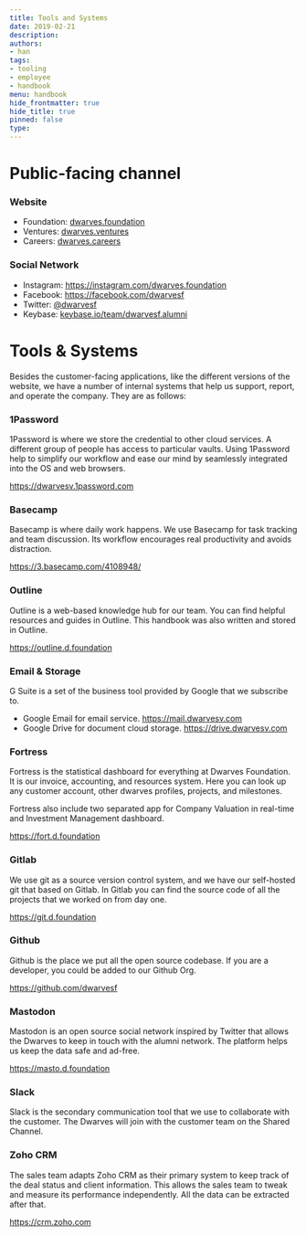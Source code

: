```yaml
---
title: Tools and Systems
date: 2019-02-21
description: 
authors: 
- han
tags: 
- tooling
- employee
- handbook
menu: handbook
hide_frontmatter: true
hide_title: true
pinned: false
type:
---
```

# Public-facing channel

### Website
- Foundation: [dwarves.foundation](https://dwarves.foundation)
- Ventures: [dwarves.ventures](https://dwarves.ventures)
- Careers: [dwarves.careers](https://dwarves.careers)

### Social Network
- Instagram: https://instagram.com/dwarves.foundation
- Facebook: https://facebook.com/dwarvesf
- Twitter: [@dwarvesf](https://twitter.com/dwarvesf)
- Keybase: [keybase.io/team/dwarvesf.alumni](https://keybase.io/team/dwarvesf.alumni)

# Tools & Systems
Besides the customer-facing applications, like the different versions of the website, we have a number of internal systems that help us support, report, and operate the company. They are as follows:

### 1Password
1Password is where we store the credential to other cloud services.  A different group of people has access to particular vaults. Using 1Password help to simplify our workflow and ease our mind by seamlessly integrated into the OS and web browsers.

https://dwarvesv.1password.com

### Basecamp
Basecamp is where daily work happens. We use Basecamp for task tracking and team discussion. Its workflow encourages real productivity and avoids distraction.

https://3.basecamp.com/4108948/

### Outline
Outline is a web-based knowledge hub for our team. You can find helpful resources and guides in Outline. This handbook was also written and stored in Outline.

https://outline.d.foundation

### Email & Storage
G Suite is a set of the business tool provided by Google that we subscribe to.
- Google Email for email service. https://mail.dwarvesv.com
- Google Drive for document cloud storage. https://drive.dwarvesv.com

### Fortress
Fortress is the statistical dashboard for everything at Dwarves Foundation. It is our invoice, accounting, and resources system. Here you can look up any customer account, other dwarves profiles, projects, and milestones.

Fortress also include two separated app for Company Valuation in real-time and Investment Management dashboard.

https://fort.d.foundation

### Gitlab
We use git as a source version control system, and we have our self-hosted git that based on Gitlab. In Gitlab you can find the source code of all the projects that we worked on from day one.

https://git.d.foundation

### Github
Github is the place we put all the open source codebase. If you are a developer, you could be added to our Github Org. 

https://github.com/dwarvesf

### Mastodon
Mastodon is an open source social network inspired by Twitter that allows the Dwarves to keep in touch with the alumni network. The platform helps us keep the data safe and ad-free.

https://masto.d.foundation

### Slack
Slack is the secondary communication tool that we use to collaborate with the customer. The Dwarves will join with the customer team on the Shared Channel.

### Zoho CRM
The sales team adapts Zoho CRM as their primary system to keep track of the deal status and client information. This allows the sales team to tweak and measure its performance independently. All the data can be extracted after that.

https://crm.zoho.com